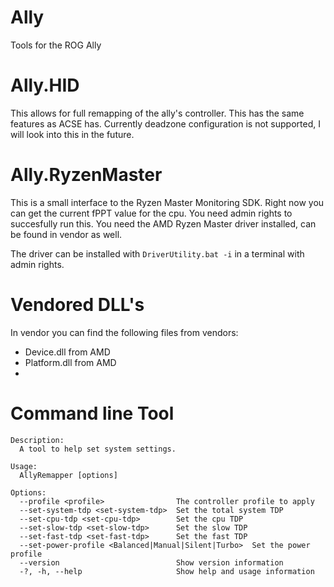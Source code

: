 # Ally
Tools for the ROG Ally

# Ally.HID

This allows for full remapping of the ally's controller. This has the same features as ACSE has.
Currently deadzone configuration is not supported, I will look into this in the future.

# Ally.RyzenMaster

This is a small interface to the Ryzen Master Monitoring SDK.
Right now you can get the current fPPT value for the cpu.
You need admin rights to succesfully run this.
You need the AMD Ryzen Master driver installed, can be found in vendor as well.

The driver can be installed with `DriverUtility.bat -i` in a terminal with admin rights.

# Vendored DLL's
In vendor you can find the following files from vendors:

- Device.dll from AMD
- Platform.dll from AMD
- 

# Command line Tool

```
Description:
  A tool to help set system settings.

Usage:
  AllyRemapper [options]

Options:
  --profile <profile>                The controller profile to apply
  --set-system-tdp <set-system-tdp>  Set the total system TDP
  --set-cpu-tdp <set-cpu-tdp>        Set the cpu TDP
  --set-slow-tdp <set-slow-tdp>      Set the slow TDP
  --set-fast-tdp <set-fast-tdp>      Set the fast TDP
  --set-power-profile <Balanced|Manual|Silent|Turbo>  Set the power profile
  --version                          Show version information
  -?, -h, --help                     Show help and usage information
```